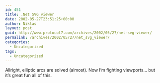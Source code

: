 ```yaml
---
id: 451
title: .Net SVG viewer
date: 2002-05-27T23:51:25+00:00
author: Niklas
layout: post
guid: http://www.protocol7.com/archives/2002/05/27/net-svg-viewer/
permalink: /archives/2002/05/27/net_svg_viewer/
categories:
  - Uncategorized
tags:
  - Uncategorized
---
```

<div class='microid-a21ac9417db5f47490810659407910ea952b7633'>
  <p>
    Allright, elliptic arcs are solved (almost). Now I&#8217;m fighting viewports&#8230; but it&#8217;s great fun all of this.
  </p>
</div>